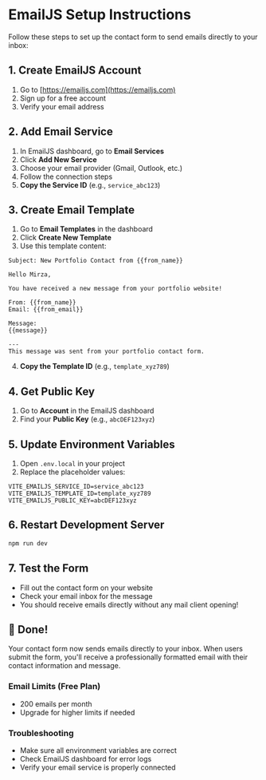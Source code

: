 # EmailJS Setup Instructions

Follow these steps to set up the contact form to send emails directly to your inbox:

## 1. Create EmailJS Account

1. Go to [https://emailjs.com](https://emailjs.com)
2. Sign up for a free account
3. Verify your email address

## 2. Add Email Service

1. In EmailJS dashboard, go to **Email Services**
2. Click **Add New Service**
3. Choose your email provider (Gmail, Outlook, etc.)
4. Follow the connection steps
5. **Copy the Service ID** (e.g., `service_abc123`)

## 3. Create Email Template

1. Go to **Email Templates** in the dashboard
2. Click **Create New Template**
3. Use this template content:

```
Subject: New Portfolio Contact from {{from_name}}

Hello Mirza,

You have received a new message from your portfolio website!

From: {{from_name}}
Email: {{from_email}}

Message:
{{message}}

---
This message was sent from your portfolio contact form.
```

4. **Copy the Template ID** (e.g., `template_xyz789`)

## 4. Get Public Key

1. Go to **Account** in the EmailJS dashboard
2. Find your **Public Key** (e.g., `abcDEF123xyz`)

## 5. Update Environment Variables

1. Open `.env.local` in your project
2. Replace the placeholder values:

```env
VITE_EMAILJS_SERVICE_ID=service_abc123
VITE_EMAILJS_TEMPLATE_ID=template_xyz789
VITE_EMAILJS_PUBLIC_KEY=abcDEF123xyz
```

## 6. Restart Development Server

```bash
npm run dev
```

## 7. Test the Form

- Fill out the contact form on your website
- Check your email inbox for the message
- You should receive emails directly without any mail client opening!

## 🎉 Done!

Your contact form now sends emails directly to your inbox. When users submit the form, you'll receive a professionally formatted email with their contact information and message.

### Email Limits (Free Plan)
- 200 emails per month
- Upgrade for higher limits if needed

### Troubleshooting
- Make sure all environment variables are correct
- Check EmailJS dashboard for error logs
- Verify your email service is properly connected 